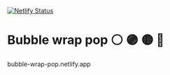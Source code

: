 [![Netlify Status](https://api.netlify.com/api/v1/badges/85fee57c-f5d2-4e21-9952-f0faceb24882/deploy-status)](https://app.netlify.com/sites/youthful-northcutt-1f2ffa/deploys)

# Bubble wrap pop ⚪️ 🟣 🟡 🔵
bubble-wrap-pop.netlify.app

